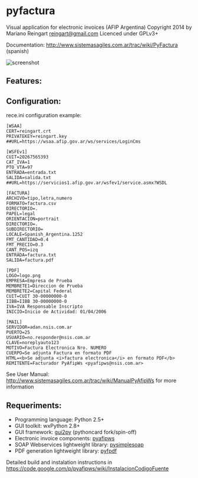 pyfactura
=========

Visual application for electronic invoices (AFIP Argentina) 
Copyright 2014 by Mariano Reingart <reingart@gmail.com>
Licenced under GPLv3+

Documentation: http://www.sistemasagiles.com.ar/trac/wiki/PyFactura (spanish)


![screenshot](http://www.sistemasagiles.com.ar/trac/raw-attachment/wiki/PyFactura/aplicativo_factura_electronica_06b_ubuntu.png)

Features:
---------

Configuration:
--------------

rece.ini configuration example:

    [WSAA]
    CERT=reingart.crt
    PRIVATEKEY=reingart.key
    ##URL=https://wsaa.afip.gov.ar/ws/services/LoginCms

    [WSFEv1]
    CUIT=20267565393
    CAT_IVA=1
    PTO_VTA=97
    ENTRADA=entrada.txt
    SALIDA=salida.txt
    ##URL=https://servicios1.afip.gov.ar/wsfev1/service.asmx?WSDL

    [FACTURA]
    ARCHIVO=tipo,letra,numero
    FORMATO=factura.csv
    DIRECTORIO=.
    PAPEL=legal
    ORIENTACION=portrait
    DIRECTORIO=.
    SUBDIRECTORIO=
    LOCALE=Spanish_Argentina.1252
    FMT_CANTIDAD=0.4
    FMT_PRECIO=0.3
    CANT_POS=izq
    ENTRADA=factura.txt
    SALIDA=factura.pdf

    [PDF]
    LOGO=logo.png
    EMPRESA=Empresa de Prueba
    MEMBRETE1=Direccion de Prueba
    MEMBRETE2=Capital Federal
    CUIT=CUIT 30-00000000-0
    IIBB=IIBB 30-00000000-0
    IVA=IVA Responsable Inscripto
    INICIO=Inicio de Actividad: 01/04/2006

    [MAIL]
    SERVIDOR=adan.nsis.com.ar
    PUERTO=25
    USUARIO=no.responder@nsis.com.ar
    CLAVE=noreplyauto123
    MOTIVO=Factura Electronica Nro. NUMERO
    CUERPO=Se adjunta Factura en formato PDF
    HTML=<b>Se adjunta <i>factura electronica</i> en formato PDF</b>
    REMITENTE=Facturador PyAfipWs <pyafipws@nsis.com.ar>


See User Manual: http://www.sistemasagiles.com.ar/trac/wiki/ManualPyAfipWs for more information


Requeriments:
-------------

 * Programming language: Python 2.5+
 * GUI toolkit: wxPython 2.8+
 * GUI framework: [gui2py](https://code.google.com/p/gui2py/) (pythoncard fork/spin-off)
 * Electronic invoice components: [pyafipws](https://code.google.com/p/pyafipws/)
 * SOAP Webservices lightweight library: [pysimplesoap](https://code.google.com/p/pysimplesoap/)
 * PDF generation lightweight library: [pyfpdf](https://code.google.com/p/pyfpdf/)

Detailed build and instalation instructions in https://code.google.com/p/pyafipws/wiki/InstalacionCodigoFuente
